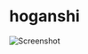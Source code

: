 # hoganshi

![Screenshot](https://cloud.githubusercontent.com/assets/3132889/14457286/7220cd46-00e4-11e6-914f-e2269fa2d07a.gif)
